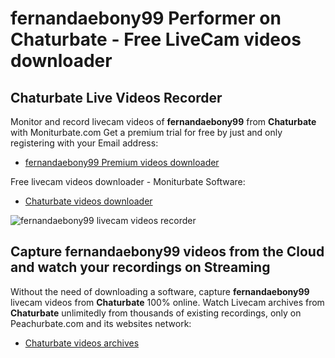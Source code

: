 # fernandaebony99 Performer on Chaturbate - Free LiveCam videos downloader

## Chaturbate Live Videos Recorder

Monitor and record livecam videos of **fernandaebony99** from **Chaturbate** with Moniturbate.com
Get a premium trial for free by just and only registering with your Email address:
* [fernandaebony99 Premium videos downloader](https://moniturbate.com/request-demo-licence-key.html)

Free livecam videos downloader - Moniturbate Software:
* [Chaturbate videos downloader](https://moniturbate.com/moniturbate-download-software.html)

![fernandaebony99 livecam videos recorder](https://peachurnet.com/templates/moniturbate-software.png)


## Capture fernandaebony99 videos from the Cloud and watch your recordings on Streaming

Without the need of downloading a software, capture **fernandaebony99** livecam videos from **Chaturbate** 100% online.
Watch Livecam archives from **Chaturbate** unlimitedly from thousands of existing recordings, only on Peachurbate.com and its websites network:
* [Chaturbate videos archives](https://peachurnet.com/)